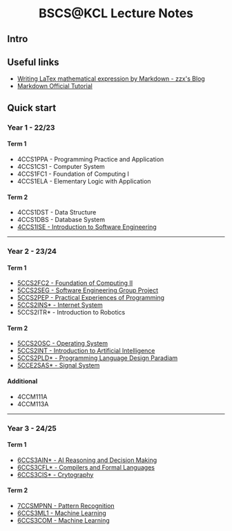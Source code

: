 <h1 align="center"> BSCS@KCL Lecture Notes </h1>

## Intro



## Useful links
- [Writing LaTex mathematical expression by Markdown - zzx's Blog](http://home.ustc.edu.cn/~zzx2002/new/2021/08/04/mathjax/#!)
- [Markdown Official Tutorial](https://markdown.com.cn)

## Quick start

### Year 1 - 22/23
#### Term 1
- 4CCS1PPA - Programming Practice and Application
- 4CCS1CS1 - Computer System
- 4CCS1FC1 - Foundation of Computing I
- 4CCS1ELA - Elementary Logic with Application
#### Term 2
- 4CCS1DST - Data Structure
- 4CCS1DBS - Database System
- [4CCS1ISE - Introduction to Software Engineering](year1/4ccs1ise.md)

---

### Year 2 - 23/24

#### Term 1
- [5CCS2FC2 - Foundation of Computing II](year2/5ccs2fc2.md)
- [5CCS2SEG - Software Engineering Group Project](year2/5ccs2seg.md)
- [5CCS2PEP - Practical Experiences of Programming](year2/5ccs2pep.md) 
- [5CCS2INS* - Internet System](year2/5ccs2ins.md)
- 5CCS2ITR* - Introduction to Robotics

#### Term 2
- [5CCS2OSC - Operating System](year2/5ccs2osc.md)
- [5CCS2INT - Introduction to Artificial Intelligence](year2/5ccs2int.md)
- [5CCS2PLD* - Programming Language Design Paradiam](year2/5ccs2pld.md)
- [5CCE2SAS* - Signal System](year2/5cce2sas.md)

#### Additional
- 4CCM111A
- 4CCM113A

---

### Year 3 - 24/25

#### Term 1

- [6CCS3AIN* - AI Reasoning and Decision Making](year3/6ccs3ain.md)
- [6CCS3CFL* - Compilers and Formal Languages](year3/6ccs3cfl.md)
- [6CCS3CIS* - Crytography](year3/6ccs3cis.md)

#### Term 2

- [7CCSMPNN - Pattern Recognition](year3/7ccsmpnn)
- [6CCS3ML1 - Machine Learning](year3/6ccs3ml1)
- [6CCS3COM - Machine Learning](year3/6ccs3com)